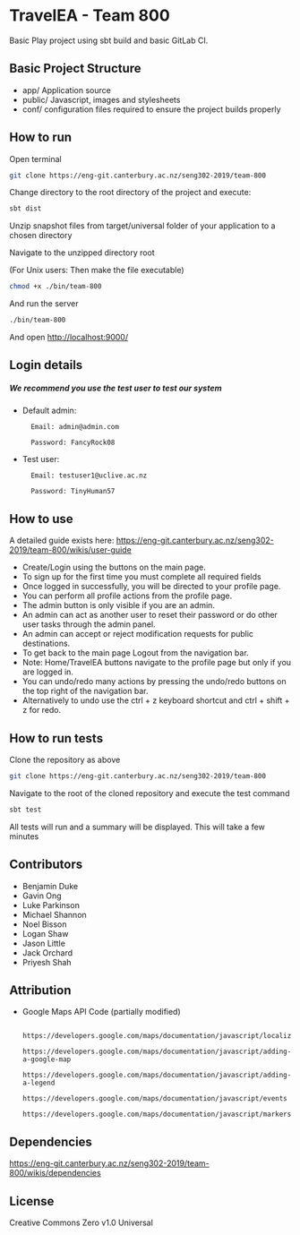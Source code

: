 # TravelEA - Team 800
Basic Play project using sbt build and basic GitLab CI.



## Basic Project Structure
* app/ Application source
* public/ Javascript, images and stylesheets
* conf/ configuration files required to ensure the project builds properly

## How to run
Open terminal
```bash
git clone https://eng-git.canterbury.ac.nz/seng302-2019/team-800
```
Change directory to the root directory of the project and execute:
```bash
sbt dist
```
Unzip snapshot files from target/universal folder of your application to a chosen directory

Navigate to the unzipped directory root 

(For Unix users: Then make the file executable)
```bash
chmod +x ./bin/team-800
```

And run the server 
```bash
./bin/team-800
```
And open <http://localhost:9000/>

## Login details
##### We recommend you use the test user to test our system

* Default admin:

        Email: admin@admin.com

        Password: FancyRock08

* Test user:

        Email: testuser1@uclive.ac.nz

        Password: TinyHuman57
        
## How to use
A detailed guide exists here: <https://eng-git.canterbury.ac.nz/seng302-2019/team-800/wikis/user-guide>
* Create/Login using the buttons on the main page.
* To sign up for the first time you must complete all required fields
* Once logged in successfully, you will be directed to your profile page.
* You can perform all profile actions from the profile page.
* The admin button is only visible if you are an admin.
* An admin can act as another user to reset their password or do other user tasks through the admin panel.
* An admin can accept or reject modification requests for public destinations.
* To get back to the main page Logout from the navigation bar.
* Note: Home/TravelEA buttons navigate to the profile page but only if you are logged in.
* You can undo/redo many actions by pressing the undo/redo buttons on the top right
  of the navigation bar. 
* Alternatively to undo use the ctrl + z keyboard shortcut and ctrl + shift + z for redo.

## How to run tests
Clone the repository as above
```bash
git clone https://eng-git.canterbury.ac.nz/seng302-2019/team-800
```

Navigate to the root of the cloned repository and execute the test command
```bash
sbt test
```
All tests will run and a summary will be displayed. This will take a few minutes

## Contributors
* Benjamin Duke
* Gavin Ong
* Luke Parkinson
* Michael Shannon
* Noel Bisson
* Logan Shaw
* Jason Little
* Jack Orchard
* Priyesh Shah


## Attribution

* Google Maps API Code (partially modified)
        
        https://developers.google.com/maps/documentation/javascript/localization
        https://developers.google.com/maps/documentation/javascript/adding-a-google-map
        https://developers.google.com/maps/documentation/javascript/adding-a-legend
        https://developers.google.com/maps/documentation/javascript/events
        https://developers.google.com/maps/documentation/javascript/markers
        
## Dependencies

https://eng-git.canterbury.ac.nz/seng302-2019/team-800/wikis/dependencies

## License
Creative Commons Zero v1.0 Universal